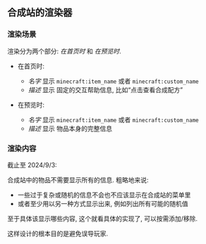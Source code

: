 ## 合成站的渲染器

### 渲染场景

渲染分为两个部分: *在首页时* 和 *在预览时*.

- 在首页时:
  - *名字* 显示 `minecraft:item_name` 或者 `minecraft:custom_name`
  - *描述* 显示 固定的交互帮助信息, 比如“点击查看合成配方”

- 在预览时:
  - *名字* 显示 `minecraft:item_name` 或者 `minecraft:custom_name`
  - *描述* 显示 物品本身的完整信息

### 渲染内容

截止至 2024/9/3:

合成站中的物品不需要显示所有的信息. 粗略地来说:

- 一些过于复杂或随机的信息不会也不应该显示在合成站的菜单里
- 或者至少用以另一种方式显示出来, 例如列出所有可能的随机值

至于具体该显示哪些内容, 这个就看具体的实现了, 可以按需添加/移除. 

这样设计的根本目的是避免误导玩家.
